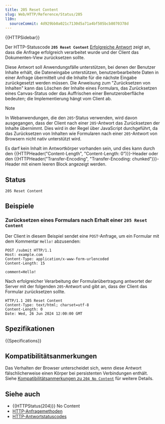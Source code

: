 ```yaml
---
title: 205 Reset Content
slug: Web/HTTP/Reference/Status/205
l10n:
  sourceCommit: 4d929bb0a021c7130d5a71a4bf505bcb8070378d
---
```


{{HTTPSidebar}}

Der HTTP-Statuscode **`205 Reset Content`** [Erfolgreiche Antwort](/de/docs/Web/HTTP/Reference/Status#successful_responses) zeigt an, dass die Anfrage erfolgreich verarbeitet wurde und der Client das Dokumenten-View zurücksetzen sollte.

Diese Antwort soll Anwendungsfälle unterstützen, bei denen der Benutzer Inhalte erhält, die Dateneingabe unterstützen, benutzerbearbeitete Daten in einer Anfrage übermittelt und die Inhalte für die nächste Eingabe zurückgesetzt werden müssen. Die Anweisung zum "Zurücksetzen von Inhalten" kann das Löschen der Inhalte eines Formulars, das Zurücksetzen eines Canvas-Status oder das Auffrischen einer Benutzeroberfläche bedeuten; die Implementierung hängt vom Client ab.

> [!NOTE]
> In Webanwendungen, die den `205`-Status verwenden, wird davon ausgegangen, dass der Client nach einer `205`-Antwort das Zurücksetzen der Inhalte übernimmt.
> Dies wird in der Regel über JavaScript durchgeführt, da das Zurücksetzen von Inhalten wie Formularen nach einer `205`-Antwort von Browsern nicht nativ unterstützt wird.

Es darf kein Inhalt im Antwortkörper vorhanden sein, und dies kann durch den {{HTTPHeader("Content-Length", "Content-Length: 0")}}-Header oder den {{HTTPHeader("Transfer-Encoding", "Transfer-Encoding: chunked")}}-Header mit einem leeren Block angezeigt werden.

## Status

```http
205 Reset Content
```

## Beispiele

### Zurücksetzen eines Formulars nach Erhalt einer `205 Reset Content`

Der Client in diesem Beispiel sendet eine `POST`-Anfrage, um ein Formular mit dem Kommentar `Hello!` abzusenden:

```http
POST /submit HTTP/1.1
Host: example.com
Content-Type: application/x-www-form-urlencoded
Content-Length: 15

comment=Hello!
```

Nach erfolgreicher Verarbeitung der Formularübertragung antwortet der Server mit der folgenden `205`-Antwort und gibt an, dass der Client das Formular zurücksetzen sollte.

```http
HTTP/1.1 205 Reset Content
Content-Type: text/html; charset=utf-8
Content-Length: 0
Date: Wed, 26 Jun 2024 12:00:00 GMT
```

## Spezifikationen

{{Specifications}}

## Kompatibilitätsanmerkungen

Das Verhalten der Browser unterscheidet sich, wenn diese Antwort fälschlicherweise einen Körper bei persistenten Verbindungen enthält.
Siehe [Kompatibilitätsanmerkungen zu `204 No Content`](/de/docs/Web/HTTP/Reference/Status/204#compatibility_notes) für weitere Details.

## Siehe auch

- {{HTTPStatus(204)}} No Content
- [HTTP-Anfragemethoden](/de/docs/Web/HTTP/Reference/Methods)
- [HTTP-Antwortstatuscodes](/de/docs/Web/HTTP/Reference/Status)
